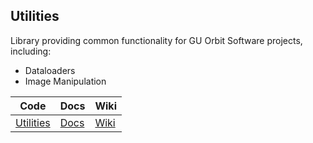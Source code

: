 ## Utilities

Library providing common functionality for GU Orbit Software projects, including:
- Dataloaders
- Image Manipulation

|Code|Docs|Wiki|
|---|---|---|
|[Utilities](https://github.com/guorbit/utilities)|[Docs](https://guorbit.github.io/utilities/)|[Wiki](https://github.com/guorbit/utilities/wiki)|


